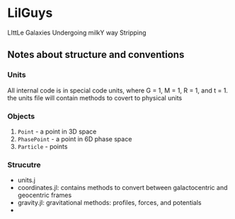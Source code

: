 # LilGuys
LIttLe Galaxies Undergoing milkY way Stripping

## Notes about structure and conventions

### Units
All internal code is in special code units, where G = 1, M = 1, R = 1, and t = 1.
the units file will contain methods to covert to physical units

### Objects

1. `Point` - a point in 3D space
2. `PhasePoint` - a point in 6D phase space
2. `Particle` - points


### Strucutre
- units.j
- coordinates.jl: contains methods to convert between galactocentric and geocentric frames
- gravity.jl: gravitational methods: profiles, forces, and potentials
- 

